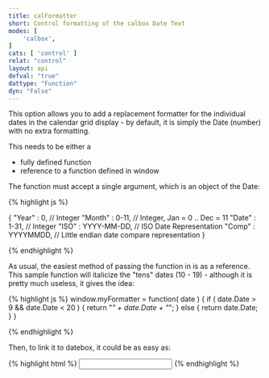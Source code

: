 ```yaml
---
title: calFormatter
short: Control formatting of the calbox Date Text
modes: [
	'calbox',
]
cats: [ 'control' ]
relat: "control"
layout: api
defval: "true"
dattype: "Function"
dyn: "False"
---
```


This option allows you to add a replacement formatter for the individual dates in the calendar
grid display - by default, it is simply the Date (number) with no extra formatting.

This needs to be either a 

 * fully defined function
 * reference to a function defined in window
 
The function must accept a single argument, which is an object of the Date:

{% highlight js %}

{
	"Year" : 0, // Integer
	"Month" : 0-11, // Integer, Jan = 0 .. Dec = 11
	"Date" : 1-31, // Integer
	"ISO" : YYYY-MM-DD, // ISO Date Representation
	"Comp" : YYYYMMDD, // Little endian date compare representation
}

{% endhighlight %}

As usual, the easiest method of passing the function in is as a reference.  This sample function
will italicize the "tens" dates (10 - 19) - although it is pretty much useless, it gives the idea:

{% highlight js %}
window.myFormatter = function( date ) {
	if ( date.Date > 9 && date.Date < 20 ) {
		return "<i>" + date.Date + "</i>";
	} else {
		return date.Date;
	}
}

{% endhighlight %}

Then, to link it to datebox, it could be as easy as:

{% highlight html %}
<input type="text" data-role="datebox" data-datebox-mode="calbox" data-datebox-calFormatter="myFormatter">
{% endhighlight %}

